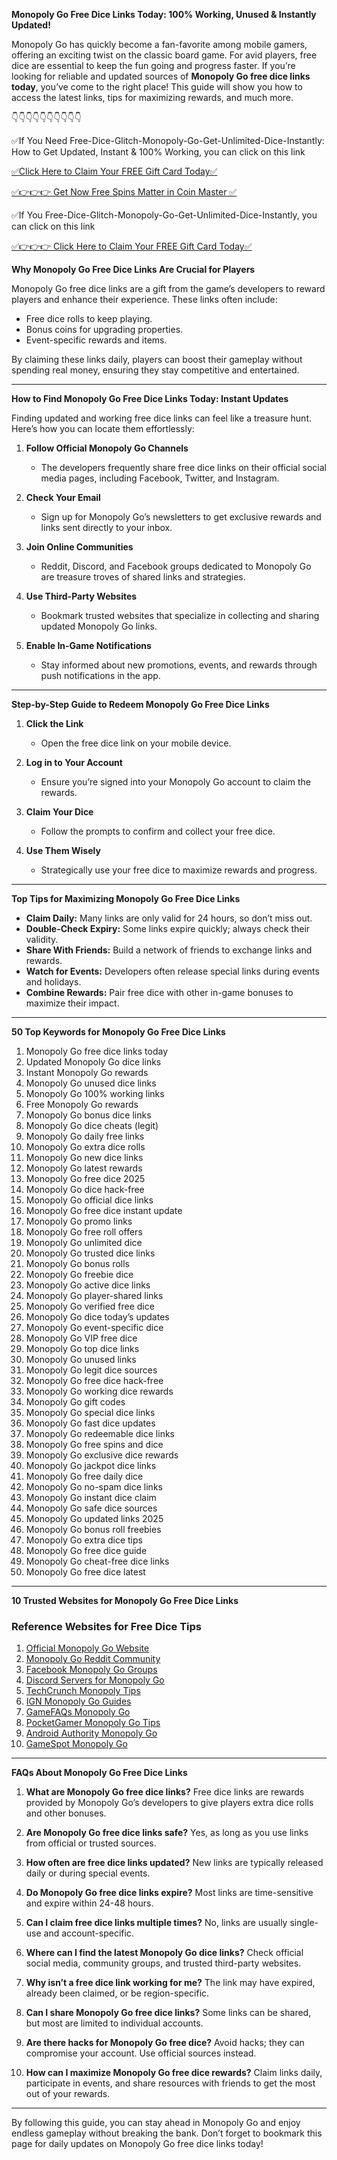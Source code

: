**Monopoly Go Free Dice Links Today: 100% Working, Unused & Instantly Updated!**

Monopoly Go has quickly become a fan-favorite among mobile gamers, offering an exciting twist on the classic board game. For avid players, free dice are essential to keep the fun going and progress faster. If you’re looking for reliable and updated sources of **Monopoly Go free dice links today**, you’ve come to the right place! This guide will show you how to access the latest links, tips for maximizing rewards, and much more.

👇👇👇👇👇👇👇👇👇👇

✅If You Need Free-Dice-Glitch-Monopoly-Go-Get-Unlimited-Dice-Instantly: How to Get Updated, Instant & 100% Working, you can click on this link

[✅Click Here to Claim Your FREE Gift Card Today✅](https://dmfarid.com/monopoly-go/)

[✅👉👉👉 Get Now  Free Spins Matter in Coin Master ✅](https://dmfarid.com/monopoly-go/)

✅If You Free-Dice-Glitch-Monopoly-Go-Get-Unlimited-Dice-Instantly, you can click on this link

[✅👉👉👉 Click Here to Claim Your FREE Gift Card Today✅](https://dmfarid.com/monopoly-go/)

**Why Monopoly Go Free Dice Links Are Crucial for Players**

Monopoly Go free dice links are a gift from the game’s developers to reward players and enhance their experience. These links often include:

- Free dice rolls to keep playing.
- Bonus coins for upgrading properties.
- Event-specific rewards and items.

By claiming these links daily, players can boost their gameplay without spending real money, ensuring they stay competitive and entertained.

---

**How to Find Monopoly Go Free Dice Links Today: Instant Updates**

Finding updated and working free dice links can feel like a treasure hunt. Here’s how you can locate them effortlessly:

1. **Follow Official Monopoly Go Channels**
   - The developers frequently share free dice links on their official social media pages, including Facebook, Twitter, and Instagram.

2. **Check Your Email**
   - Sign up for Monopoly Go’s newsletters to get exclusive rewards and links sent directly to your inbox.

3. **Join Online Communities**
   - Reddit, Discord, and Facebook groups dedicated to Monopoly Go are treasure troves of shared links and strategies.

4. **Use Third-Party Websites**
   - Bookmark trusted websites that specialize in collecting and sharing updated Monopoly Go links.

5. **Enable In-Game Notifications**
   - Stay informed about new promotions, events, and rewards through push notifications in the app.

---

**Step-by-Step Guide to Redeem Monopoly Go Free Dice Links**

1. **Click the Link**
   - Open the free dice link on your mobile device.

2. **Log in to Your Account**
   - Ensure you’re signed into your Monopoly Go account to claim the rewards.

3. **Claim Your Dice**
   - Follow the prompts to confirm and collect your free dice.

4. **Use Them Wisely**
   - Strategically use your free dice to maximize rewards and progress.

---

**Top Tips for Maximizing Monopoly Go Free Dice Links**

- **Claim Daily:** Many links are only valid for 24 hours, so don’t miss out.
- **Double-Check Expiry:** Some links expire quickly; always check their validity.
- **Share With Friends:** Build a network of friends to exchange links and rewards.
- **Watch for Events:** Developers often release special links during events and holidays.
- **Combine Rewards:** Pair free dice with other in-game bonuses to maximize their impact.

---

**50 Top Keywords for Monopoly Go Free Dice Links**

1. Monopoly Go free dice links today
2. Updated Monopoly Go dice links
3. Instant Monopoly Go rewards
4. Monopoly Go unused dice links
5. Monopoly Go 100% working links
6. Free Monopoly Go rewards
7. Monopoly Go bonus dice links
8. Monopoly Go dice cheats (legit)
9. Monopoly Go daily free links
10. Monopoly Go extra dice rolls
11. Monopoly Go new dice links
12. Monopoly Go latest rewards
13. Monopoly Go free dice 2025
14. Monopoly Go dice hack-free
15. Monopoly Go official dice links
16. Monopoly Go free dice instant update
17. Monopoly Go promo links
18. Monopoly Go free roll offers
19. Monopoly Go unlimited dice
20. Monopoly Go trusted dice links
21. Monopoly Go bonus rolls
22. Monopoly Go freebie dice
23. Monopoly Go active dice links
24. Monopoly Go player-shared links
25. Monopoly Go verified free dice
26. Monopoly Go dice today’s updates
27. Monopoly Go event-specific dice
28. Monopoly Go VIP free dice
29. Monopoly Go top dice links
30. Monopoly Go unused links
31. Monopoly Go legit dice sources
32. Monopoly Go free dice hack-free
33. Monopoly Go working dice rewards
34. Monopoly Go gift codes
35. Monopoly Go special dice links
36. Monopoly Go fast dice updates
37. Monopoly Go redeemable dice links
38. Monopoly Go free spins and dice
39. Monopoly Go exclusive dice rewards
40. Monopoly Go jackpot dice links
41. Monopoly Go free daily dice
42. Monopoly Go no-spam dice links
43. Monopoly Go instant dice claim
44. Monopoly Go safe dice sources
45. Monopoly Go updated links 2025
46. Monopoly Go bonus roll freebies
47. Monopoly Go extra dice tips
48. Monopoly Go free dice guide
49. Monopoly Go cheat-free dice links
50. Monopoly Go free dice latest

---

**10 Trusted Websites for Monopoly Go Free Dice Links**

### Reference Websites for Free Dice Tips

1. [Official Monopoly Go Website](https://dmfarid.com/monopoly-go/)
2. [Monopoly Go Reddit Community](https://dmfarid.com/monopoly-go/)
3. [Facebook Monopoly Go Groups](https://dmfarid.com/monopoly-go/)
4. [Discord Servers for Monopoly Go](https://dmfarid.com/monopoly-go/)
5. [TechCrunch Monopoly Tips](https://dmfarid.com/monopoly-go/)
6. [IGN Monopoly Go Guides](https://dmfarid.com/monopoly-go/)
7. [GameFAQs Monopoly Go](https://dmfarid.com/monopoly-go/)
8. [PocketGamer Monopoly Go Tips](https://dmfarid.com/monopoly-go/)
9. [Android Authority Monopoly Go](https://dmfarid.com/monopoly-go/)
10. [GameSpot Monopoly Go](https://dmfarid.com/monopoly-go/)

---

**FAQs About Monopoly Go Free Dice Links**

1. **What are Monopoly Go free dice links?**
   Free dice links are rewards provided by Monopoly Go’s developers to give players extra dice rolls and other bonuses.

2. **Are Monopoly Go free dice links safe?**
   Yes, as long as you use links from official or trusted sources.

3. **How often are free dice links updated?**
   New links are typically released daily or during special events.

4. **Do Monopoly Go free dice links expire?**
   Most links are time-sensitive and expire within 24-48 hours.

5. **Can I claim free dice links multiple times?**
   No, links are usually single-use and account-specific.

6. **Where can I find the latest Monopoly Go dice links?**
   Check official social media, community groups, and trusted third-party websites.

7. **Why isn’t a free dice link working for me?**
   The link may have expired, already been claimed, or be region-specific.

8. **Can I share Monopoly Go free dice links?**
   Some links can be shared, but most are limited to individual accounts.

9. **Are there hacks for Monopoly Go free dice?**
   Avoid hacks; they can compromise your account. Use official sources instead.

10. **How can I maximize Monopoly Go free dice rewards?**
    Claim links daily, participate in events, and share resources with friends to get the most out of your rewards.

---

By following this guide, you can stay ahead in Monopoly Go and enjoy endless gameplay without breaking the bank. Don’t forget to bookmark this page for daily updates on Monopoly Go free dice links today!

